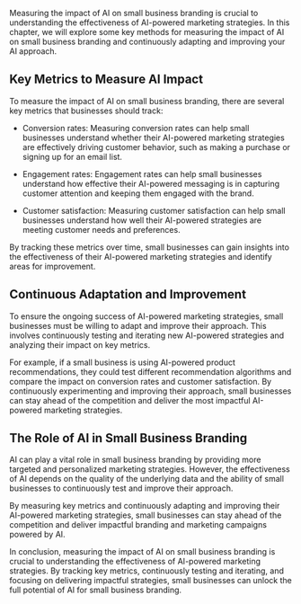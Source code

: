 

Measuring the impact of AI on small business branding is crucial to understanding the effectiveness of AI-powered marketing strategies. In this chapter, we will explore some key methods for measuring the impact of AI on small business branding and continuously adapting and improving your AI approach.

Key Metrics to Measure AI Impact
--------------------------------

To measure the impact of AI on small business branding, there are several key metrics that businesses should track:

* Conversion rates: Measuring conversion rates can help small businesses understand whether their AI-powered marketing strategies are effectively driving customer behavior, such as making a purchase or signing up for an email list.

* Engagement rates: Engagement rates can help small businesses understand how effective their AI-powered messaging is in capturing customer attention and keeping them engaged with the brand.

* Customer satisfaction: Measuring customer satisfaction can help small businesses understand how well their AI-powered strategies are meeting customer needs and preferences.

By tracking these metrics over time, small businesses can gain insights into the effectiveness of their AI-powered marketing strategies and identify areas for improvement.

Continuous Adaptation and Improvement
-------------------------------------

To ensure the ongoing success of AI-powered marketing strategies, small businesses must be willing to adapt and improve their approach. This involves continuously testing and iterating new AI-powered strategies and analyzing their impact on key metrics.

For example, if a small business is using AI-powered product recommendations, they could test different recommendation algorithms and compare the impact on conversion rates and customer satisfaction. By continuously experimenting and improving their approach, small businesses can stay ahead of the competition and deliver the most impactful AI-powered marketing strategies.

The Role of AI in Small Business Branding
-----------------------------------------

AI can play a vital role in small business branding by providing more targeted and personalized marketing strategies. However, the effectiveness of AI depends on the quality of the underlying data and the ability of small businesses to continuously test and improve their approach.

By measuring key metrics and continuously adapting and improving their AI-powered marketing strategies, small businesses can stay ahead of the competition and deliver impactful branding and marketing campaigns powered by AI.

In conclusion, measuring the impact of AI on small business branding is crucial to understanding the effectiveness of AI-powered marketing strategies. By tracking key metrics, continuously testing and iterating, and focusing on delivering impactful strategies, small businesses can unlock the full potential of AI for small business branding.
